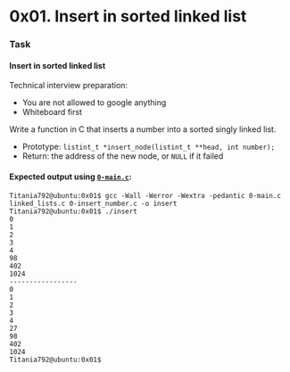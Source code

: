 # 0x01. Insert in sorted linked list

### Task
#### Insert in sorted linked list
Technical interview preparation:
- You are not allowed to google anything
- Whiteboard first

Write a function in C that inserts a number into a sorted singly linked list.

- Prototype: `listint_t *insert_node(listint_t **head, int number);`
- Return: the address of the new node, or `NULL` if it failed

#### Expected output using [`0-main.c`](https://github.com/Titania792/holbertonschool-interview/blob/main/0x01-insert_in_sorted_linked_list/0-main.c):

```
Titania792@ubuntu:0x01$ gcc -Wall -Werror -Wextra -pedantic 0-main.c linked_lists.c 0-insert_number.c -o insert
Titania792@ubuntu:0x01$ ./insert
0
1
2
3
4
98
402
1024
-----------------
0
1
2
3
4
27
98
402
1024
Titania792@ubuntu:0x01$
```